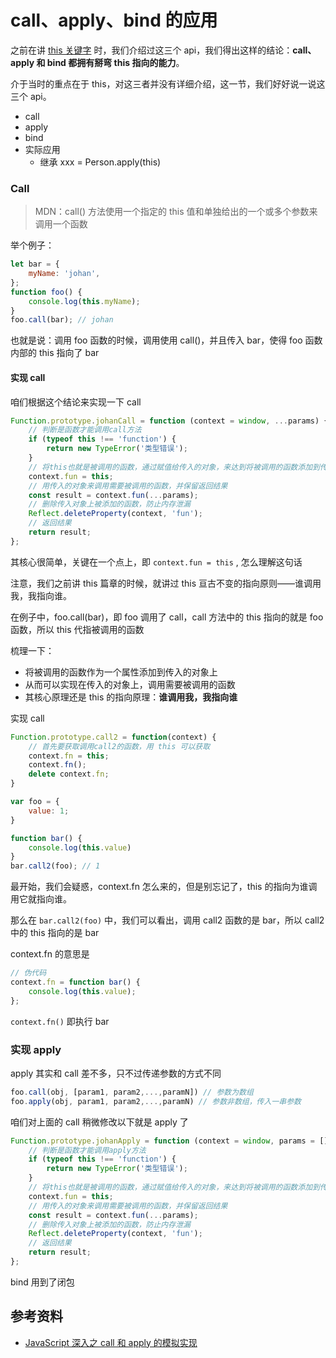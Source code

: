 # call、apply、bind 的应用

之前在讲 [this 关键字](../this关键字) 时，我们介绍过这三个 api，我们得出这样的结论：**call、apply 和 bind 都拥有掰弯 this 指向的能力**。

介于当时的重点在于 this，对这三者并没有详细介绍，这一节，我们好好说一说这三个 api。

-   call
-   apply
-   bind
-   实际应用
    -   继承 xxx = Person.apply(this)

### Call

> MDN：call() 方法使用一个指定的 this 值和单独给出的一个或多个参数来调用一个函数

举个例子：

```javascript
let bar = {
    myName: 'johan',
};
function foo() {
    console.log(this.myName);
}
foo.call(bar); // johan
```

也就是说：调用 foo 函数的时候，调用使用 call()，并且传入 bar，使得 foo 函数内部的 this 指向了 bar

#### 实现 call

咱们根据这个结论来实现一下 call

```javascript
Function.prototype.johanCall = function (context = window, ...params) {
    // 判断是函数才能调用call方法
    if (typeof this !== 'function') {
        return new TypeError('类型错误');
    }
    // 将this也就是被调用的函数，通过赋值给传入的对象，来达到将被调用的函数添加到传入的对象上的目的
    context.fun = this;
    // 用传入的对象来调用需要被调用的函数，并保留返回结果
    const result = context.fun(...params);
    // 删除传入对象上被添加的函数，防止内存泄漏
    Reflect.deleteProperty(context, 'fun');
    // 返回结果
    return result;
};
```

其核心很简单，关键在一个点上，即 `context.fun = this` , 怎么理解这句话

注意，我们之前讲 this 篇章的时候，就讲过 this 亘古不变的指向原则——谁调用我，我指向谁。

在例子中，foo.call(bar)，即 foo 调用了 call，call 方法中的 this 指向的就是 foo 函数，所以 this 代指被调用的函数

梳理一下：

-   将被调用的函数作为一个属性添加到传入的对象上
-   从而可以实现在传入的对象上，调用需要被调用的函数
-   其核心原理还是 this 的指向原理：**谁调用我，我指向谁**

实现 call

```javascript
Function.prototype.call2 = function(context) {
    // 首先要获取调用call2的函数，用 this 可以获取
    context.fn = this;
    context.fn();
    delete context.fn;
}

var foo = {
    value: 1;
}

function bar() {
    console.log(this.value)
}
bar.call2(foo); // 1
```

最开始，我们会疑惑，context.fn 怎么来的，但是别忘记了，this 的指向为谁调用它就指向谁。

那么在 `bar.call2(foo)` 中，我们可以看出，调用 call2 函数的是 bar，所以 call2 中的 this 指向的是 bar

context.fn 的意思是

```javascript
// 伪代码
context.fn = function bar() {
    console.log(this.value);
};
```

`context.fn()` 即执行 bar

### 实现 apply

apply 其实和 call 差不多，只不过传递参数的方式不同

```javascript
foo.call(obj, [param1, param2,...,paramN]) // 参数为数组
foo.apply(obj, param1, param2,...,paramN) // 参数非数组，传入一串参数
```

咱们对上面的 call 稍微修改以下就是 apply 了

```javascript
Function.prototype.johanApply = function (context = window, params = []) {
    // 判断是函数才能调用apply方法
    if (typeof this !== 'function') {
        return new TypeError('类型错误');
    }
    // 将this也就是被调用的函数，通过赋值给传入的对象，来达到将被调用的函数添加到传入的对象上的目的
    context.fun = this;
    // 用传入的对象来调用需要被调用的函数，并保留返回结果
    const result = context.fun(...params);
    // 删除传入对象上被添加的函数，防止内存泄漏
    Reflect.deleteProperty(context, 'fun');
    // 返回结果
    return result;
};
```

bind 用到了闭包

## 参考资料

-   [JavaScript 深入之 call 和 apply 的模拟实现](https://github.com/mqyqingfeng/Blog/issues/11)
